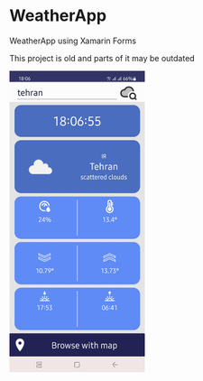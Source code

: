 # WeatherApp
WeatherApp using Xamarin Forms

This project is old and parts of it may be outdated

<img  src='ss/shot.jpg' width="240">
